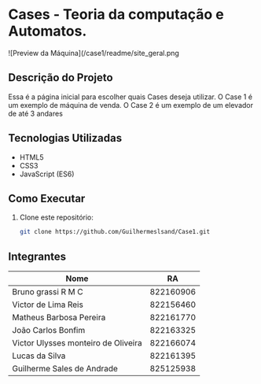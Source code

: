 # Cases - Teoria da computação e Automatos.

![Preview da Máquina](/case1/readme/site_geral.png 

## Descrição do Projeto

Essa é a página inicial para escolher quais Cases deseja utilizar. O Case 1 é um exemplo de máquina de venda. O Case 2 é um exemplo de um elevador de até 3 andares

## Tecnologias Utilizadas

- HTML5
- CSS3
- JavaScript (ES6)

## Como Executar

1. Clone este repositório:
   ```bash
   git clone https://github.com/Guilhermeslsand/Case1.git
   

## Integrantes
| Nome      |  RA  |
|---------|--------------------------|
| Bruno grassi R M C | 822160906 |
| Victor de Lima Reis | 822156460 |
| Matheus Barbosa Pereira | 822161770 |
| João Carlos Bonfim | 822163325 |
| Victor Ulysses monteiro de Oliveira | 822166074 |
| Lucas da Silva | 822161395 |
| Guilherme Sales de Andrade | 825125938 |


